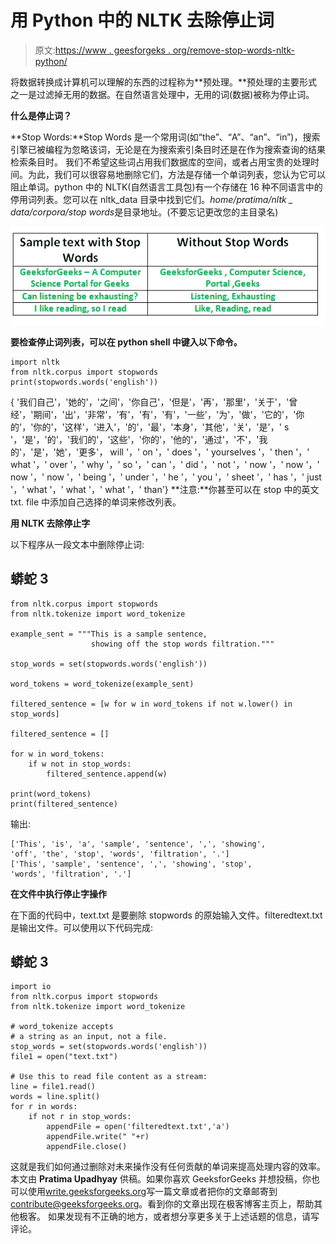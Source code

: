 # 用 Python 中的 NLTK 去除停止词

> 原文:[https://www . geesforgeks . org/remove-stop-words-nltk-python/](https://www.geeksforgeeks.org/removing-stop-words-nltk-python/)

将数据转换成计算机可以理解的东西的过程称为**预处理。**预处理的主要形式之一是过滤掉无用的数据。在自然语言处理中，无用的词(数据)被称为停止词。

**什么是停止词？**

**Stop Words:**Stop Words 是一个常用词(如“the”、“A”、“an”、“in”)，搜索引擎已被编程为忽略该词，无论是在为搜索索引条目时还是在作为搜索查询的结果检索条目时。
我们不希望这些词占用我们数据库的空间，或者占用宝贵的处理时间。为此，我们可以很容易地删除它们，方法是存储一个单词列表，您认为它可以阻止单词。python 中的 NLTK(自然语言工具包)有一个存储在 16 种不同语言中的停用词列表。您可以在 nltk_data 目录中找到它们。*home/pratima/nltk _ data/corpora/stop words*是目录地址。(不要忘记更改您的主目录名)

![Stop word removal using NLTK](img/6cf042e17236a83877390f294e820d6f.png)

**要检查停止词列表，可以在 python shell 中键入以下命令。**

```
import nltk
from nltk.corpus import stopwords
print(stopwords.words('english'))
```

{ '我们自己'，'她的'，'之间'，'你自己'，'但是'，'再'，'那里'，'关于'，'曾经'，'期间'，'出'，'非常'，'有'，'有'，'有'，'一些'，'为'，'做'，'它的'，'你的'，'你的'，'这样'，'进入'，'的'，'最'，'本身'，'其他'，'关'，'是'，' s '，'是'，'的'，'我们的'，'这些'，'你的'，'他的'，'通过'，'不'，'我的'，'是'，'她'，'更多'， will '，' on '，' does '，' yourselves '，' then '，' what '，' over '，' why '，' so '，' can '，' did '，' not '，' now '，' now '，' now '，' now '，' being '，' under '，' he '，' you '，' sheet '，' has '，' just '，' what '，' what '，' what '，' than'}
**注意:**你甚至可以在 stop 中的英文 txt. file 中添加自己选择的单词来修改列表。

**用 NLTK 去除停止字**

以下程序从一段文本中删除停止词:

## 蟒蛇 3

```
from nltk.corpus import stopwords
from nltk.tokenize import word_tokenize

example_sent = """This is a sample sentence,
                  showing off the stop words filtration."""

stop_words = set(stopwords.words('english'))

word_tokens = word_tokenize(example_sent)

filtered_sentence = [w for w in word_tokens if not w.lower() in stop_words]

filtered_sentence = []

for w in word_tokens:
    if w not in stop_words:
        filtered_sentence.append(w)

print(word_tokens)
print(filtered_sentence)
```

输出:

```
['This', 'is', 'a', 'sample', 'sentence', ',', 'showing', 
'off', 'the', 'stop', 'words', 'filtration', '.']
['This', 'sample', 'sentence', ',', 'showing', 'stop',
'words', 'filtration', '.']
```

**在文件中执行停止字操作**

在下面的代码中，text.txt 是要删除 stopwords 的原始输入文件。filteredtext.txt 是输出文件。可以使用以下代码完成:

## 蟒蛇 3

```
import io
from nltk.corpus import stopwords
from nltk.tokenize import word_tokenize

# word_tokenize accepts
# a string as an input, not a file.
stop_words = set(stopwords.words('english'))
file1 = open("text.txt")

# Use this to read file content as a stream:
line = file1.read()
words = line.split()
for r in words:
    if not r in stop_words:
        appendFile = open('filteredtext.txt','a')
        appendFile.write(" "+r)
        appendFile.close()
```

这就是我们如何通过删除对未来操作没有任何贡献的单词来提高处理内容的效率。
本文由 **Pratima Upadhyay** 供稿。如果你喜欢 GeeksforGeeks 并想投稿，你也可以使用[write.geeksforgeeks.org](https://write.geeksforgeeks.org)写一篇文章或者把你的文章邮寄到 contribute@geeksforgeeks.org。看到你的文章出现在极客博客主页上，帮助其他极客。
如果发现有不正确的地方，或者想分享更多关于上述话题的信息，请写评论。